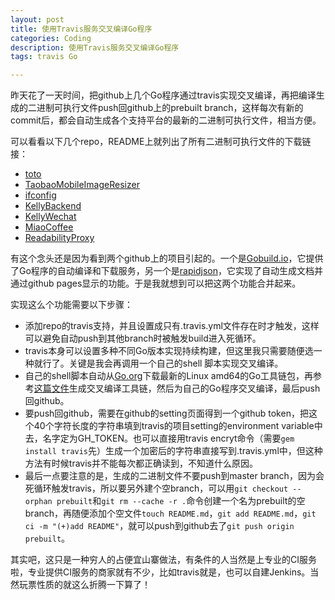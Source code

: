 ```yaml
---
layout: post
title: 使用Travis服务交叉编译Go程序
categories: Coding
description: 使用Travis服务交叉编译Go程序
tags: travis Go

---
```


昨天花了一天时间，把github上几个Go程序通过travis实现交叉编译，再把编译生成的二进制可执行文件push回github上的prebuilt branch，这样每次有新的commit后，都会自动生成各个支持平台的最新的二进制可执行文件，相当方便。

可以看看以下几个repo，README上就列出了所有二进制可执行文件的下载链接：

- [toto](https://github.com/missdeer/toto)
- [TaobaoMobileImageResizer](https://github.com/missdeer/TaobaoMobileImageResizer)
- [ifconfig](https://github.com/missdeer/ifconfig)
- [KellyBackend](https://github.com/missdeer/KellyBackend)
- [KellyWechat](https://github.com/missdeer/KellyWechat)
- [MiaoCoffee](https://github.com/missdeer/MiaoCoffee)
- [ReadabilityProxy](https://github.com/missdeer/ReadabilityProxy)

有这个念头还是因为看到两个github上的项目引起的。一个是[Gobuild.io](https://github.com/gobuild/gobuild3)，它提供了Go程序的自动编译和下载服务，另一个是[rapidjson](https://github.com/miloyip/rapidjson)，它实现了自动生成文档并通过github pages显示的功能。于是我就想到可以把这两个功能合并起来。

实现这么个功能需要以下步骤：

- 添加repo的travis支持，并且设置成只有.travis.yml文件存在时才触发，这样可以避免自动push到其他branch时被触发build进入死循环。
- travis本身可以设置多种不同Go版本实现持续构建，但这里我只需要随便选一种就行了。关键是我会再调用一个自己的shell 脚本实现交叉编译。
- 自己的shell脚本自动从[Go.org](https://Go.org/dl/)下载最新的Linux amd64的Go工具链包，再参考[这篇文件](http://dave.cheney.net/2013/07/09/an-introduction-to-cross-compilation-with-go-1-1)生成交叉编译工具链，然后为自己的Go程序交叉编译，最后push回github。
- 要push回github，需要在github的setting页面得到一个github token，把这个40个字符长度的字符串填到travis的项目setting的environment variable中去，名字定为GH_TOKEN。也可以直接用travis encryt命令（需要`gem install travis`先）生成一个加密后的字符串直接写到.travis.yml中，但这种方法有时候travis并不能每次都正确读到，不知道什么原因。
- 最后一点要注意的是，生成的二进制文件不要push到master branch，因为会死循环触发travis，所以要另外建个空branch，可以用`git checkout --orphan prebuilt`和`git rm --cache -r .`命令创建一个名为prebuilt的空branch，再随便添加个空文件`touch README.md`，`git add README.md`，`git ci -m "(+)add README"`，就可以push到github去了`git push origin prebuilt`。

其实吧，这只是一种穷人的占便宜山寨做法，有条件的人当然是上专业的CI服务啦，专业提供CI服务的商家就有不少，比如travis就是，也可以自建Jenkins。当然玩票性质的就这么折腾一下算了！

